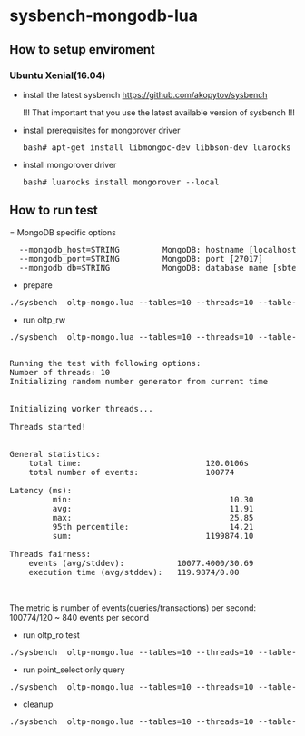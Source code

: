 # sysbench-mongodb-lua


 <h2>How to setup enviroment</h2>
 
  <h3>Ubuntu Xenial(16.04)</h3>
 
 * install the latest sysbench
   https://github.com/akopytov/sysbench
   
   !!! That important that you use the latest available version of sysbench !!!
    
 * install prerequisites for mongorover driver
   <pre>bash# apt-get install libmongoc-dev libbson-dev luarocks</pre>
  
 * install mongorover driver
   <pre>bash# luarocks install mongorover --local</pre>
  
 <h2>How to run test</h2>
 
 = MongoDB specific options
 <pre>
  --mongodb_host=STRING         MongoDB: hostname [localhost]
  --mongodb_port=STRING         MongoDB: port [27017]
  --mongodb_db=STRING           MongoDB: database name [sbtest_test]
</pre>
* prepare
 
<pre>./sysbench  oltp-mongo.lua --tables=10 --threads=10 --table-size=100 --mongodb-db=sbtest --mongodb-host=localhost --mongodb-port=27017  --rand-type=pareto prepare</pre>
 
* run oltp_rw
<pre>./sysbench  oltp-mongo.lua --tables=10 --threads=10 --table-size=100 --mongodb-db=sbtest --mongodb-host=localhost --mongodb-port=27017 --time=120 --report-interval=1 --rand-type=pareto run</pre>
<pre>

Running the test with following options:
Number of threads: 10
Initializing random number generator from current time


Initializing worker threads...

Threads started!


General statistics:
    total time:                          120.0106s
    total number of events:              100774

Latency (ms):
         min:                                 10.30
         avg:                                 11.91
         max:                                 25.85
         95th percentile:                     14.21
         sum:                            1199874.10

Threads fairness:
    events (avg/stddev):           10077.4000/30.69
    execution time (avg/stddev):   119.9874/0.00

 </pre>

The metric is number of events(queries/transactions) per second: 100774/120 ~ 840 events per second

* run oltp_ro test
<pre>./sysbench  oltp-mongo.lua --tables=10 --threads=10 --table-size=100 --mongodb-db=sbtest --mongodb-host=localhost --mongodb-port=27017 --time=120 --read_only=on --report-interval=1 --rand-type=pareto run</pre>

* run point_select only query
<pre>./sysbench  oltp-mongo.lua --tables=10 --threads=10 --table-size=100 --mongodb-db=sbtest --mongodb-host=localhost --mongodb-port=27017 --time=120  --point_selects=1 --simple_ranges=0 --sum_ranges=0 --order_ranges=0 --distinct_ranges=0 --index_updates=0 --non_index_updates=0  --delete_inserts=0  --report-interval=1 --rand-type=pareto run
</pre>
 
* cleanup
 <pre>./sysbench  oltp-mongo.lua --tables=10 --threads=10 --table-size=100 --mongodb-db=sbtest --mongodb-host=localhost --mongodb-port=27017 cleanup</pre>
 
 
